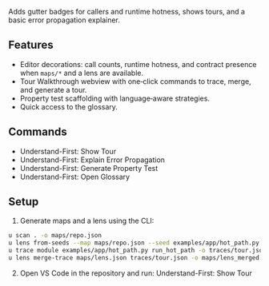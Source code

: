 Adds gutter badges for callers and runtime hotness, shows tours, and a basic error propagation explainer.

## Features
- Editor decorations: call counts, runtime hotness, and contract presence when `maps/*` and a lens are available.
- Tour Walkthrough webview with one‑click commands to trace, merge, and generate a tour.
- Property test scaffolding with language‑aware strategies.
- Quick access to the glossary.

## Commands
- Understand-First: Show Tour
- Understand-First: Explain Error Propagation
- Understand-First: Generate Property Test
- Understand-First: Open Glossary

## Setup
1) Generate maps and a lens using the CLI:
```bash
u scan . -o maps/repo.json
u lens from-seeds --map maps/repo.json --seed examples/app/hot_path.py -o maps/lens.json
u trace module examples/app/hot_path.py run_hot_path -o traces/tour.json
u lens merge-trace maps/lens.json traces/tour.json -o maps/lens_merged.json
```
2) Open VS Code in the repository and run: Understand-First: Show Tour
